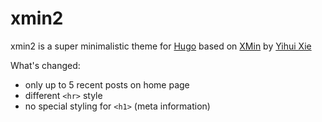 # xmin2

xmin2 is a super minimalistic theme for [Hugo](https://gohugo.io/)
based on [XMin](https://github.com/yihui/hugo-xmin)
by [Yihui Xie](https://yihui.org/)

What's changed:

- only up to 5 recent posts on home page
- different `<hr>` style
- no special styling for `<h1>` (meta information)

